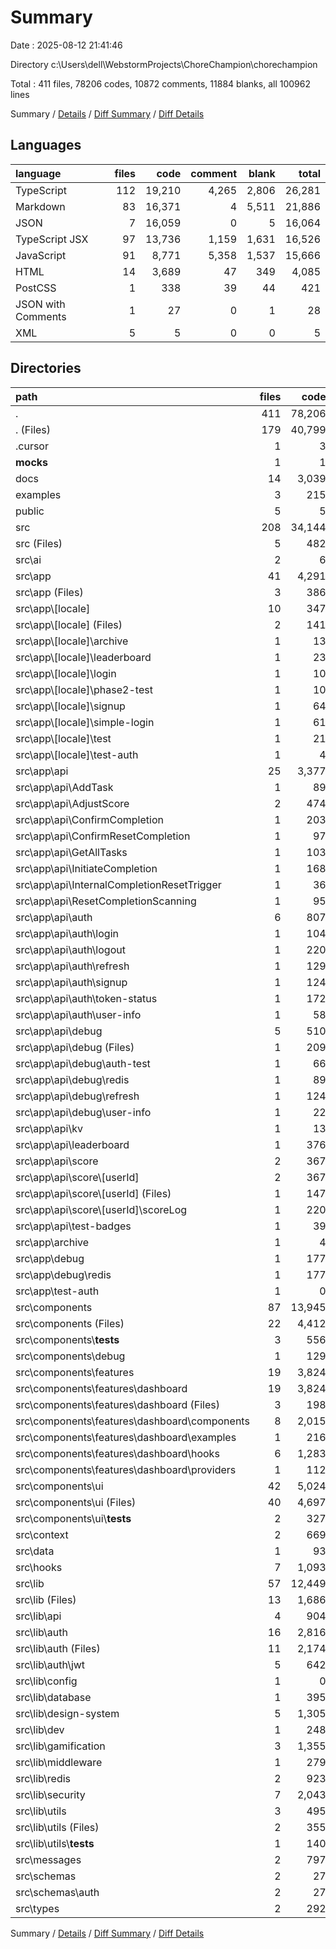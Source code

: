 # Summary

Date : 2025-08-12 21:41:46

Directory c:\\Users\\dell\\WebstormProjects\\ChoreChampion\\chorechampion

Total : 411 files,  78206 codes, 10872 comments, 11884 blanks, all 100962 lines

Summary / [Details](details.md) / [Diff Summary](diff.md) / [Diff Details](diff-details.md)

## Languages
| language | files | code | comment | blank | total |
| :--- | ---: | ---: | ---: | ---: | ---: |
| TypeScript | 112 | 19,210 | 4,265 | 2,806 | 26,281 |
| Markdown | 83 | 16,371 | 4 | 5,511 | 21,886 |
| JSON | 7 | 16,059 | 0 | 5 | 16,064 |
| TypeScript JSX | 97 | 13,736 | 1,159 | 1,631 | 16,526 |
| JavaScript | 91 | 8,771 | 5,358 | 1,537 | 15,666 |
| HTML | 14 | 3,689 | 47 | 349 | 4,085 |
| PostCSS | 1 | 338 | 39 | 44 | 421 |
| JSON with Comments | 1 | 27 | 0 | 1 | 28 |
| XML | 5 | 5 | 0 | 0 | 5 |

## Directories
| path | files | code | comment | blank | total |
| :--- | ---: | ---: | ---: | ---: | ---: |
| . | 411 | 78,206 | 10,872 | 11,884 | 100,962 |
| . (Files) | 179 | 40,799 | 5,416 | 6,412 | 52,627 |
| .cursor | 1 | 3 | 0 | 0 | 3 |
| __mocks__ | 1 | 1 | 1 | 1 | 3 |
| docs | 14 | 3,039 | 0 | 860 | 3,899 |
| examples | 3 | 215 | 423 | 45 | 683 |
| public | 5 | 5 | 0 | 0 | 5 |
| src | 208 | 34,144 | 5,032 | 4,566 | 43,742 |
| src (Files) | 5 | 482 | 69 | 85 | 636 |
| src\\ai | 2 | 6 | 1 | 3 | 10 |
| src\\app | 41 | 4,291 | 605 | 568 | 5,464 |
| src\\app (Files) | 3 | 386 | 59 | 49 | 494 |
| src\\app\\[locale] | 10 | 347 | 27 | 68 | 442 |
| src\\app\\[locale] (Files) | 2 | 141 | 13 | 34 | 188 |
| src\\app\\[locale]\\archive | 1 | 13 | 0 | 8 | 21 |
| src\\app\\[locale]\\leaderboard | 1 | 23 | 0 | 3 | 26 |
| src\\app\\[locale]\\login | 1 | 10 | 0 | 3 | 13 |
| src\\app\\[locale]\\phase2-test | 1 | 10 | 6 | 3 | 19 |
| src\\app\\[locale]\\signup | 1 | 64 | 1 | 8 | 73 |
| src\\app\\[locale]\\simple-login | 1 | 61 | 0 | 4 | 65 |
| src\\app\\[locale]\\test | 1 | 21 | 0 | 2 | 23 |
| src\\app\\[locale]\\test-auth | 1 | 4 | 7 | 3 | 14 |
| src\\app\\api | 25 | 3,377 | 518 | 433 | 4,328 |
| src\\app\\api\\AddTask | 1 | 89 | 11 | 12 | 112 |
| src\\app\\api\\AdjustScore | 2 | 474 | 72 | 68 | 614 |
| src\\app\\api\\ConfirmCompletion | 1 | 203 | 46 | 26 | 275 |
| src\\app\\api\\ConfirmResetCompletion | 1 | 97 | 4 | 11 | 112 |
| src\\app\\api\\GetAllTasks | 1 | 103 | 27 | 13 | 143 |
| src\\app\\api\\InitiateCompletion | 1 | 168 | 35 | 20 | 223 |
| src\\app\\api\\InternalCompletionResetTrigger | 1 | 36 | 2 | 9 | 47 |
| src\\app\\api\\ResetCompletionScanning | 1 | 95 | 28 | 18 | 141 |
| src\\app\\api\\auth | 6 | 807 | 131 | 96 | 1,034 |
| src\\app\\api\\auth\\login | 1 | 104 | 11 | 12 | 127 |
| src\\app\\api\\auth\\logout | 1 | 220 | 25 | 30 | 275 |
| src\\app\\api\\auth\\refresh | 1 | 129 | 22 | 12 | 163 |
| src\\app\\api\\auth\\signup | 1 | 124 | 20 | 15 | 159 |
| src\\app\\api\\auth\\token-status | 1 | 172 | 33 | 17 | 222 |
| src\\app\\api\\auth\\user-info | 1 | 58 | 20 | 10 | 88 |
| src\\app\\api\\debug | 5 | 510 | 37 | 61 | 608 |
| src\\app\\api\\debug (Files) | 1 | 209 | 6 | 26 | 241 |
| src\\app\\api\\debug\\auth-test | 1 | 66 | 6 | 8 | 80 |
| src\\app\\api\\debug\\redis | 1 | 89 | 16 | 10 | 115 |
| src\\app\\api\\debug\\refresh | 1 | 124 | 8 | 15 | 147 |
| src\\app\\api\\debug\\user-info | 1 | 22 | 1 | 2 | 25 |
| src\\app\\api\\kv | 1 | 13 | 0 | 3 | 16 |
| src\\app\\api\\leaderboard | 1 | 376 | 53 | 42 | 471 |
| src\\app\\api\\score | 2 | 367 | 64 | 42 | 473 |
| src\\app\\api\\score\\[userId] | 2 | 367 | 64 | 42 | 473 |
| src\\app\\api\\score\\[userId] (Files) | 1 | 147 | 31 | 18 | 196 |
| src\\app\\api\\score\\[userId]\\scoreLog | 1 | 220 | 33 | 24 | 277 |
| src\\app\\api\\test-badges | 1 | 39 | 8 | 12 | 59 |
| src\\app\\archive | 1 | 4 | 0 | 2 | 6 |
| src\\app\\debug | 1 | 177 | 1 | 15 | 193 |
| src\\app\\debug\\redis | 1 | 177 | 1 | 15 | 193 |
| src\\app\\test-auth | 1 | 0 | 0 | 1 | 1 |
| src\\components | 87 | 13,945 | 1,484 | 1,639 | 17,068 |
| src\\components (Files) | 22 | 4,412 | 303 | 445 | 5,160 |
| src\\components\\__tests__ | 3 | 556 | 59 | 105 | 720 |
| src\\components\\debug | 1 | 129 | 19 | 15 | 163 |
| src\\components\\features | 19 | 3,824 | 904 | 471 | 5,199 |
| src\\components\\features\\dashboard | 19 | 3,824 | 904 | 471 | 5,199 |
| src\\components\\features\\dashboard (Files) | 3 | 198 | 121 | 34 | 353 |
| src\\components\\features\\dashboard\\components | 8 | 2,015 | 370 | 202 | 2,587 |
| src\\components\\features\\dashboard\\examples | 1 | 216 | 26 | 25 | 267 |
| src\\components\\features\\dashboard\\hooks | 6 | 1,283 | 348 | 184 | 1,815 |
| src\\components\\features\\dashboard\\providers | 1 | 112 | 39 | 26 | 177 |
| src\\components\\ui | 42 | 5,024 | 199 | 603 | 5,826 |
| src\\components\\ui (Files) | 40 | 4,697 | 192 | 531 | 5,420 |
| src\\components\\ui\\__tests__ | 2 | 327 | 7 | 72 | 406 |
| src\\context | 2 | 669 | 74 | 109 | 852 |
| src\\data | 1 | 93 | 1 | 6 | 100 |
| src\\hooks | 7 | 1,093 | 200 | 231 | 1,524 |
| src\\lib | 57 | 12,449 | 2,548 | 1,862 | 16,859 |
| src\\lib (Files) | 13 | 1,686 | 326 | 240 | 2,252 |
| src\\lib\\api | 4 | 904 | 175 | 143 | 1,222 |
| src\\lib\\auth | 16 | 2,816 | 685 | 546 | 4,047 |
| src\\lib\\auth (Files) | 11 | 2,174 | 567 | 387 | 3,128 |
| src\\lib\\auth\\jwt | 5 | 642 | 118 | 159 | 919 |
| src\\lib\\config | 1 | 0 | 0 | 1 | 1 |
| src\\lib\\database | 1 | 395 | 99 | 46 | 540 |
| src\\lib\\design-system | 5 | 1,305 | 176 | 138 | 1,619 |
| src\\lib\\dev | 1 | 248 | 35 | 39 | 322 |
| src\\lib\\gamification | 3 | 1,355 | 128 | 134 | 1,617 |
| src\\lib\\middleware | 1 | 279 | 50 | 39 | 368 |
| src\\lib\\redis | 2 | 923 | 253 | 148 | 1,324 |
| src\\lib\\security | 7 | 2,043 | 358 | 281 | 2,682 |
| src\\lib\\utils | 3 | 495 | 263 | 107 | 865 |
| src\\lib\\utils (Files) | 2 | 355 | 256 | 80 | 691 |
| src\\lib\\utils\\__tests__ | 1 | 140 | 7 | 27 | 174 |
| src\\messages | 2 | 797 | 0 | 2 | 799 |
| src\\schemas | 2 | 27 | 1 | 8 | 36 |
| src\\schemas\\auth | 2 | 27 | 1 | 8 | 36 |
| src\\types | 2 | 292 | 49 | 53 | 394 |

Summary / [Details](details.md) / [Diff Summary](diff.md) / [Diff Details](diff-details.md)